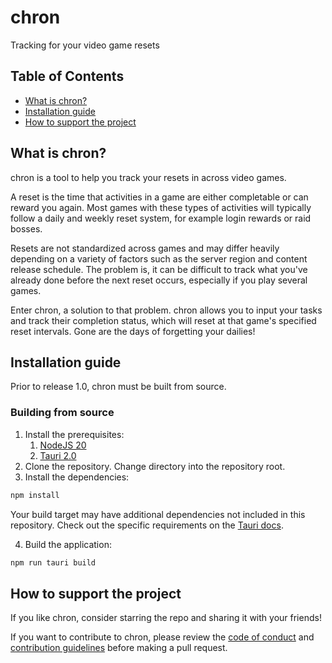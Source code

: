 # chron

Tracking for your video game resets

## Table of Contents

- [What is chron?](#what-is-chron)
- [Installation guide](#installation-guide)
- [How to support the project](#how-to-support-the-project)

## What is chron?

chron is a tool to help you track your resets in across video games.

A reset is the time that activities in a game are either completable or can reward you again. Most games with these types of activities will typically follow a daily and weekly reset system, for example login rewards or raid bosses.

Resets are not standardized across games and may differ heavily depending on a variety of factors such as the server region and content release schedule. The problem is, it can be difficult to track what you've already done before the next reset occurs, especially if you play several games.

Enter chron, a solution to that problem. chron allows you to input your tasks and track their completion status, which will reset at that game's specified reset intervals. Gone are the days of forgetting your dailies!

## Installation guide

Prior to release 1.0, chron must be built from source.

### Building from source

1. Install the prerequisites:
   1. [NodeJS 20](https://nodejs.org/en/download/)
   2. [Tauri 2.0](https://tauri.app/start/prerequisites/)
2. Clone the repository. Change directory into the repository root.
3. Install the dependencies:

```bash
npm install
```

Your build target may have additional dependencies not included in this repository. Check out the specific requirements on the [Tauri docs](https://tauri.app/distribute/).

4. Build the application:

```bash
npm run tauri build
```

## How to support the project

If you like chron, consider starring the repo and sharing it with your friends!

If you want to contribute to chron, please review the [code of conduct](CODE_OF_CONDUCT.md) and [contribution guidelines](CONTRIBUTING.md) before making a pull request.
